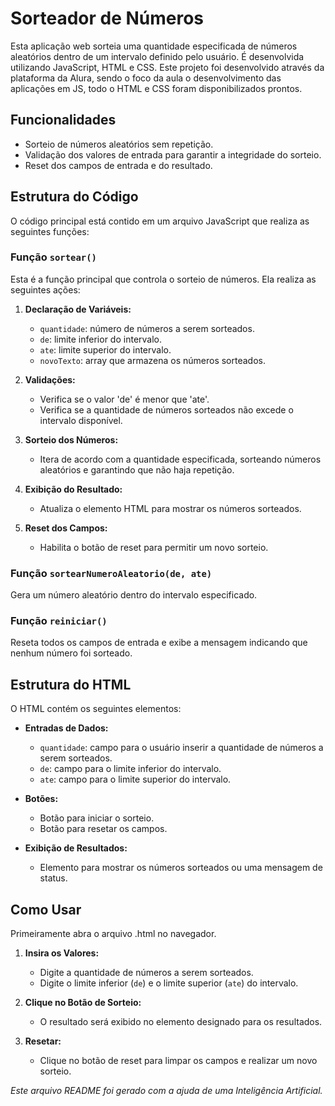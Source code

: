 # Sorteador de Números

Esta aplicação web sorteia uma quantidade especificada de números aleatórios dentro de um intervalo definido pelo usuário. É desenvolvida utilizando JavaScript, HTML e CSS. Este projeto foi desenvolvido
através da plataforma da Alura, sendo o foco da aula o desenvolvimento das aplicações em JS, todo o HTML e CSS foram disponibilizados prontos.

## Funcionalidades

- Sorteio de números aleatórios sem repetição.
- Validação dos valores de entrada para garantir a integridade do sorteio.
- Reset dos campos de entrada e do resultado.

## Estrutura do Código

O código principal está contido em um arquivo JavaScript que realiza as seguintes funções:

### Função `sortear()`

Esta é a função principal que controla o sorteio de números. Ela realiza as seguintes ações:

1. **Declaração de Variáveis:**
   - `quantidade`: número de números a serem sorteados.
   - `de`: limite inferior do intervalo.
   - `ate`: limite superior do intervalo.
   - `novoTexto`: array que armazena os números sorteados.

2. **Validações:**
   - Verifica se o valor 'de' é menor que 'ate'.
   - Verifica se a quantidade de números sorteados não excede o intervalo disponível.

3. **Sorteio dos Números:**
   - Itera de acordo com a quantidade especificada, sorteando números aleatórios e garantindo que não haja repetição.

4. **Exibição do Resultado:**
   - Atualiza o elemento HTML para mostrar os números sorteados.

5. **Reset dos Campos:**
   - Habilita o botão de reset para permitir um novo sorteio.

### Função `sortearNumeroAleatorio(de, ate)`

Gera um número aleatório dentro do intervalo especificado.

### Função `reiniciar()`

Reseta todos os campos de entrada e exibe a mensagem indicando que nenhum número foi sorteado.

## Estrutura do HTML

O HTML contém os seguintes elementos:

- **Entradas de Dados:**
  - `quantidade`: campo para o usuário inserir a quantidade de números a serem sorteados.
  - `de`: campo para o limite inferior do intervalo.
  - `ate`: campo para o limite superior do intervalo.

- **Botões:**
  - Botão para iniciar o sorteio.
  - Botão para resetar os campos.

- **Exibição de Resultados:**
  - Elemento para mostrar os números sorteados ou uma mensagem de status.

## Como Usar

Primeiramente abra o arquivo .html no navegador.

1. **Insira os Valores:**
   - Digite a quantidade de números a serem sorteados.
   - Digite o limite inferior (`de`) e o limite superior (`ate`) do intervalo.

2. **Clique no Botão de Sorteio:**
   - O resultado será exibido no elemento designado para os resultados.

3. **Resetar:**
   - Clique no botão de reset para limpar os campos e realizar um novo sorteio.

*Este arquivo README foi gerado com a ajuda de uma Inteligência Artificial.*
